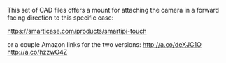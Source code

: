 This set of CAD files offers a mount for attaching the camera in a forward facing direction to this specific case:

https://smarticase.com/products/smartipi-touch

or a couple Amazon links for the two versions:
http://a.co/deXJC1O
http://a.co/hzzwO4Z
